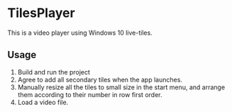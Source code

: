 # TilesPlayer
This is a video player using Windows 10 live-tiles.

## Usage
1. Build and run the project
2. Agree to add all secondary tiles when the app launches.
3. Manually resize all the tiles to small size in the start menu, and arrange them according to their number in row first order.
4. Load a video file.